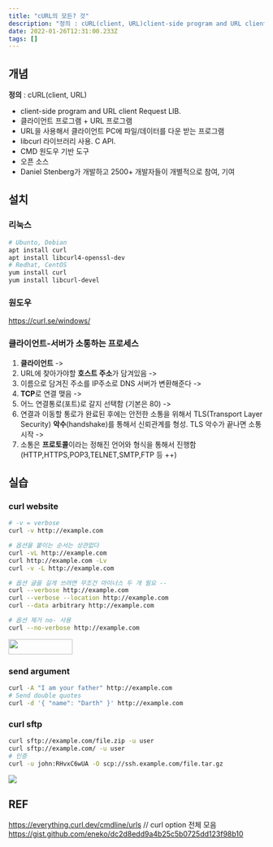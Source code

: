 ```yaml
---
title: "cURL의 모든? 것"
description: "정의 : cURL(client, URL)client-side program and URL client Request LIB.클라이언트 프로그램 + URL 프로그램URL을 사용해서 클라이언트 PC에 파일/데이터를 다운 받는 프로그램libcurl 라이브러리 사용. C AP"
date: 2022-01-26T12:31:00.233Z
tags: []
---
```

## 개념
**정의** : cURL(client, URL)
- client-side program and URL client Request LIB.
- 클라이언트 프로그램 + URL 프로그램
- URL을 사용해서 클라이언트 PC에 파일/데이터를 다운 받는 프로그램
- libcurl 라이브러리 사용. C API.
- CMD 원도우 기반 도구
- 오픈 소스 
- Daniel Stenberg가 개발하고 2500+ 개발자들이 개별적으로 참여, 기여

## 설치
### 리눅스
```bash
# Ubunto, Debian
apt install curl
apt install libcurl4-openssl-dev
# Redhat, CentOS
yum install curl
yum install libcurl-devel
```
### 원도우
https://curl.se/windows/

### 클라이언트-서버가 소통하는 프로세스
1. **클라이언트** -> 
2. URL에 찾아가야할 **호스트 주소**가 담겨있음 -> 
3. 이름으로 담겨진 주소를 IP주소로 DNS 서버가 변환해준다 -> 
4. **TCP**로 연결 맺음 -> 
5. 어느 연결통로(포트)로 갈지 선택함 (기본은 80) -> 
6. 연결과 이동할 통로가 완료된 후에는 안전한 소통을 위해서 TLS(Transport Layer Security) **악수**(handshake)를 통해서 신뢰관계를 형성. TLS 악수가 끝나면 소통 시작 -> 
7. 소통은 **프로토콜**이라는 정해진 언어와 형식을 통해서 진행함 (HTTP,HTTPS,POP3,TELNET,SMTP,FTP 등 ++) 

## 실습
### curl website
```bash
# -v = verbose
curl -v http://example.com

# 옵션을 붙이는 순서는 상관없다
curl -vL http://example.com
curl http://example.com -Lv
curl -v -L http://example.com

# 옵션 글을 길게 쓰려면 무조건 마이너스 두 개 필요 --
curl --verbose http://example.com
curl --verbose --location http://example.com
curl --data arbitrary http://example.com

# 옵션 제거 no- 사용
curl --no-verbose http://example.com
```
<img src="https://images.velog.io/images/csk917work/post/31c9b46e-ec84-4d21-b27c-cd8afc077fe5/image.png" align="center" width="50%" height="30">

### send argument
```bash
curl -A "I am your father" http://example.com
# Send double quotes
curl -d '{ "name": "Darth" }' http://example.com
```

### curl sftp
```bash
curl sftp://example.com/file.zip -u user
curl sftp://example.com/ -u user
# 인증
curl -u john:RHvxC6wUA -O scp://ssh.example.com/file.tar.gz
```

![](/images/f10bcb15-8afb-4c9e-b60c-44dceed1ccb5-image.png)
## REF
https://everything.curl.dev/cmdline/urls
// curl option 전체 모음
https://gist.github.com/eneko/dc2d8edd9a4b25c5b0725dd123f98b10
